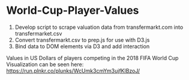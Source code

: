 # World-Cup-Player-Values
1. Develop script to scrape valuation data from transfermarkt.com into transfermarket.csv
2. Convert transfermarkt.csv to prep.js for use with D3.js
3. Bind data to DOM elements via D3 and add interaction

Values in US Dollars of players competing in the 2018 FIFA World Cup
Visualization can be seen here: https://run.plnkr.co/plunks/WcUmk3cmYm3ujfKlBzoJ/
